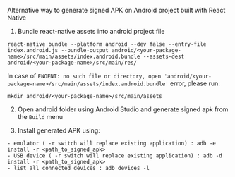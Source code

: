 Alternative way to generate signed APK on Android project built with React Native


1) Bundle react-native assets into android project file
```
react-native bundle --platform android --dev false --entry-file index.android.js --bundle-output android/<your-package-name>/src/main/assets/index.android.bundle --assets-dest android/<your-package-name>/src/main/res/
```
In case of `ENOENT: no such file or directory, open 'android/<your-package-name>/src/main/assets/index.android.bundle'` error, please run:
```
mkdir android/<your-package-name>/src/main/assets
```


2) Open android folder using Android Studio and generate signed apk from the `Build` menu

3) Install generated APK using:
```
- emulator ( -r switch will replace existing application) : adb -e install -r <path_to_signed_apk>
- USB device ( -r switch will replace existing application) : adb -d install -r <path_to_signed_apk>
- list all connected devices : adb devices -l
```
